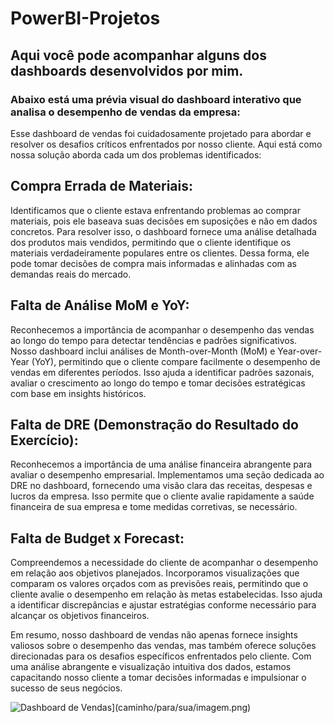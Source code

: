 # PowerBI-Projetos

## Aqui você pode acompanhar alguns dos dashboards desenvolvidos por mim.

### Abaixo está uma prévia visual do dashboard interativo que analisa o desempenho de vendas da empresa:

Esse dashboard de vendas foi cuidadosamente projetado para abordar e resolver os desafios críticos enfrentados por nosso cliente. Aqui está como nossa solução aborda cada um dos problemas identificados:

## Compra Errada de Materiais:

Identificamos que o cliente estava enfrentando problemas ao comprar materiais, pois ele baseava suas decisões em suposições e não em dados concretos.
Para resolver isso, o dashboard fornece uma análise detalhada dos produtos mais vendidos, permitindo que o cliente identifique os materiais verdadeiramente populares entre os clientes. Dessa forma, ele pode tomar decisões de compra mais informadas e alinhadas com as demandas reais do mercado.

## Falta de Análise MoM e YoY:

Reconhecemos a importância de acompanhar o desempenho das vendas ao longo do tempo para detectar tendências e padrões significativos.
Nosso dashboard inclui análises de Month-over-Month (MoM) e Year-over-Year (YoY), permitindo que o cliente compare facilmente o desempenho de vendas em diferentes períodos. Isso ajuda a identificar padrões sazonais, avaliar o crescimento ao longo do tempo e tomar decisões estratégicas com base em insights históricos.

## Falta de DRE (Demonstração do Resultado do Exercício):

Reconhecemos a importância de uma análise financeira abrangente para avaliar o desempenho empresarial.
Implementamos uma seção dedicada ao DRE no dashboard, fornecendo uma visão clara das receitas, despesas e lucros da empresa. Isso permite que o cliente avalie rapidamente a saúde financeira de sua empresa e tome medidas corretivas, se necessário.

## Falta de Budget x Forecast:

Compreendemos a necessidade do cliente de acompanhar o desempenho em relação aos objetivos planejados.
Incorporamos visualizações que comparam os valores orçados com as previsões reais, permitindo que o cliente avalie o desempenho em relação às metas estabelecidas. Isso ajuda a identificar discrepâncias e ajustar estratégias conforme necessário para alcançar os objetivos financeiros.

Em resumo, nosso dashboard de vendas não apenas fornece insights valiosos sobre o desempenho das vendas, mas também oferece soluções direcionadas para os desafios específicos enfrentados pelo cliente. Com uma análise abrangente e visualização intuitiva dos dados, estamos capacitando nosso cliente a tomar decisões informadas e impulsionar o sucesso de seus negócios.

![Dashboard de Vendas](https://app.powerbi.com/reportEmbed?reportId=aa3774b3-a169-4545-9e37-f1a278dc20ad&autoAuth=true&ctid=2d2d531a-2b9f-4727-b685-753cb31db710)](caminho/para/sua/imagem.png)

